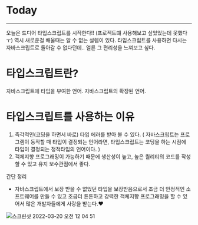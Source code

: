 # Today
-----------
오늘은 드디어 타입스크립트를 시작한다!! (프로젝트떄 사용해보고 싶었었는데 못했다ㅜ)
역시 새로운걸 배울때는 알 수 없는 설렘이 있다.
타입스크립트를 사용하면 다시는 자바스크립트로 돌아갈 수 없다던데.. 
얼른 그 편리성을 느껴보고 싶다. 


# 타입스크립트란?
자바스크립트에 타입을 부여한 언어. 자바스크립트의 확장된 언어.

# 타입스크립트를 사용하는 이유
1. 즉각적인(코딩을 하면서 바로) 타입 에러를 받아 볼 수 있다. 
( 자바스크립트는 프로그램이 동작할 때 타입이 결정되는 언어라면, 타입스크립트는 코딩을 하는 시점에 타입이 결정되는 정적타입의 언어이다. )
2. 객체지향 프로그래밍이 가능하기 때문에 생산성이 높고, 높은 퀄리티의 코드를 작성할 수 있고 유지 보수관점에서 좋다.

간단 정리 
- 자바스크립트에서 보장 받을 수 없었던 타입을 보장받음으로서 조금 더 안정적인 소프트웨어를 만들  수 있고 조금더 튼튼하고 강력한 객체지향 프로그래밍을 할 수 있어서 많은 개발자들에게 사랑을 받는다.❤️

![스크린샷 2022-03-20 오전 12 04 51](https://user-images.githubusercontent.com/80194405/159126489-8c8bd03b-b5c2-4a31-ac17-082b382f0581.jpg)
